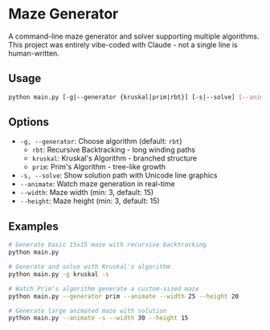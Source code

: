 # Maze Generator

A command-line maze generator and solver supporting multiple algorithms. This project was entirely
vibe-coded with Claude - not a single line is human-written.

## Usage

```bash
python main.py [-g|--generator {kruskal|prim|rbt}] [-s|--solve] [--animate] [--width N] [--height N]
```

## Options

- `-g, --generator`: Choose algorithm (default: `rbt`)
  - `rbt`: Recursive Backtracking - long winding paths
  - `kruskal`: Kruskal's Algorithm - branched structure  
  - `prim`: Prim's Algorithm - tree-like growth
- `-s, --solve`: Show solution path with Unicode line graphics
- `--animate`: Watch maze generation in real-time
- `--width`: Maze width (min: 3, default: 15)
- `--height`: Maze height (min: 3, default: 15)

## Examples

```bash
# Generate basic 15x15 maze with recursive backtracking
python main.py

# Generate and solve with Kruskal's algorithm
python main.py -g kruskal -s

# Watch Prim's algorithm generate a custom-sized maze
python main.py --generator prim --animate --width 25 --height 20

# Generate large animated maze with solution
python main.py --animate -s --width 30 --height 15
```